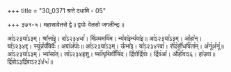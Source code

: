 +++
title = "30_0371 श्रत्ते दधामि - 05"

+++
३७१-५। महासावेतसे द्वे॥ द्वयोः वेतसो जगतीन्द्रः॥

आ꣡ऽ२३या꣢ऽ३म्। श्रा꣤त्ता꣥इ। दा꣡ऽ२३४धा꣯। मि꣥प्रथमा꣤꣯य꣥म। न्य꣤वा꣥इन्य꣤वा꣥इ॥ आ꣡ऽ२३या꣢ऽ३म्। आ꣤हा꣥न्। या꣡ऽ२३४द्द। स्यु꣥न्न꣤र्यं꣥विवेः꣤꣯। अपा꣥अ꣤पाः꣥॥ आ꣡ऽ२३या꣢ऽ३म्। ऊ꣤भा꣥इ। या꣡ऽ२३४त्त्वा꣯। रो꣯द꣥सी꣯धा꣤꣯व꣥ता꣯म्। अ꣤नू꣥अ꣤नू꣥॥ आ꣡ऽ२३या꣢ऽ३म्। भ्या꣤सा꣥त्। ता꣡ऽ२३४इशु। ष्मा꣥꣯त्पृथिवी꣤꣯चि꣥द। द्रि꣤वो꣥द्रि꣤वाः꣥। द्रि꣤व꣥आ꣤। औ꣥꣯हो꣯वाऽ६। हा꣥उवा॥ द्रि꣢वोऽ३द्रि꣡वाऽ२३꣡४꣡५ः꣡॥